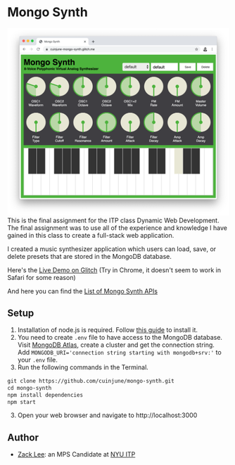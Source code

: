 # Mongo Synth
<img src="screenshot.png" alt="Screenshot" width="1000"/>
This is the final assignment for the ITP class Dynamic Web Development.<br />
The final assignment was to use all of the experience and knowledge I have gained in this class to create a full-stack web application.

I created a music synthesizer application which users can load, save, or delete presets that are stored in the MongoDB database.

Here's the [Live Demo on Glitch](https://cuinjune-mongo-synth.glitch.me/) (Try in Chrome, it doesn't seem to work in Safari for some reason)

And here you can find the [List of Mongo Synth APIs](API.md)

## Setup
1. Installation of node.js is required. Follow [this guide](https://github.com/itp-dwd/2020-spring/blob/master/guides/installing-nodejs.md) to install it.
2. You need to create `.env` file to have access to the MongoDB database. <br />
   Visit [MongoDB Atlas](https://www.mongodb.com/cloud/atlas), create a cluster and get the connection string. <br />
   Add `MONGODB_URI='connection string starting with mongodb+srv:'` to your `.env` file.
3. Run the following commands in the Terminal.
```
git clone https://github.com/cuinjune/mongo-synth.git
cd mongo-synth
npm install dependencies
npm start
```
3. Open your web browser and navigate to http://localhost:3000

## Author
* [Zack Lee](https://www.cuinjune.com/about): an MPS Candidate at [NYU ITP](https://itp.nyu.edu)
